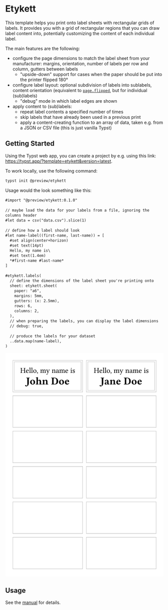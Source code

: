 # Etykett

This template helps you print onto label sheets with rectangular grids of labels. It provides you with a grid of rectangular regions that you can draw label content into, potentially customizing the content of each individual label.

The main features are the following:
- configure the page dimensions to match the label sheet from your manufacturer: margins, orientation, number of labels per row and column, gutters between labels
  - "upside-down" support for cases when the paper should be put into the printer flipped 180°
- configure label layout: optional subdivision of labels into sublabels, content orientation (equivalent to [`page.flipped`](https://typst.app/docs/reference/layout/page/#parameters-flipped), but for individual (sub)labels)
  - "debug" mode in which label edges are shown
- apply content to (sub)labels:
  - repeat label contents a specified number of times
  - skip labels that have already been used in a previous print
  - apply a content-creating function to an array of data, taken e.g. from a JSON or CSV file (this is just vanilla Typst)

## Getting Started

Using the Typst web app, you can create a project by e.g. using this link: https://typst.app/?template=etykett&version=latest.

To work locally, use the following command:

```bash
typst init @preview/etykett
```

Usage would the look something like this:


```typ
#import "@preview/etykett:0.1.0"

// maybe load the data for your labels from a file, ignoring the columns header
#let data = csv("data.csv").slice(1)

// define how a label should look
#let name-label((first-name, last-name)) = [
  #set align(center+horizon)
  #set text(14pt)
  Hello, my name is\
  #set text(1.4em)
  *#first-name #last-name*
]

#etykett.labels(
  // define the dimensions of the label sheet you're printing onto
  sheet: etykett.sheet(
    paper: "a6",
    margins: 5mm,
    gutters: (x: 2.5mm),
    rows: 6,
    columns: 2,
  ),
  // when preparing the labels, you can display the label dimensions
  // debug: true,

  // produce the labels for your dataset
  ..data.map(name-label),
)
```

<picture>
  <source media="(prefers-color-scheme: dark)" srcset="./thumbnail-dark.svg">
  <img src="./thumbnail-light.svg">
</picture>

## Usage

See the [manual](docs/manual.pdf) for details.
